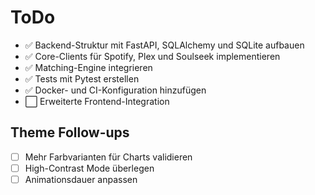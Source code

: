 # ToDo

- ✅ Backend-Struktur mit FastAPI, SQLAlchemy und SQLite aufbauen
- ✅ Core-Clients für Spotify, Plex und Soulseek implementieren
- ✅ Matching-Engine integrieren
- ✅ Tests mit Pytest erstellen
- ✅ Docker- und CI-Konfiguration hinzufügen
- ⬜️ Erweiterte Frontend-Integration

## Theme Follow-ups

- [ ] Mehr Farbvarianten für Charts validieren
- [ ] High-Contrast Mode überlegen
- [ ] Animationsdauer anpassen
